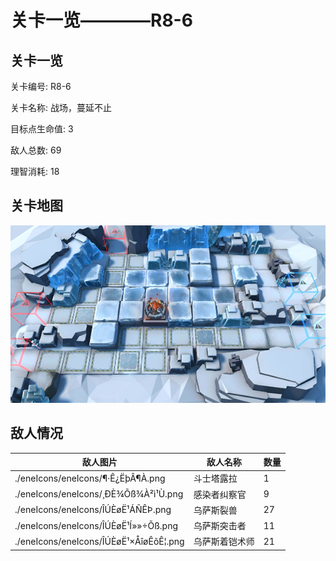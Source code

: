 # 关卡一览————R8-6


## 关卡一览

关卡编号: R8-6

关卡名称: 战场，蔓延不止

目标点生命值: 3

敌人总数: 69

理智消耗: 18


## 关卡地图
![R8-6](./oprMap/R8-6.png)

## 敌人情况

| 敌人图片 | 敌人名称 | 数量  |
|---------|-----|-----|
| ./eneIcons/eneIcons/¶·Ê¿ËþÂ¶À­.png| 斗士塔露拉  |   1  |
| ./eneIcons/eneIcons/¸ÐÈ¾Õß¾À²ì¹Ù.png| 感染者纠察官  |   9  |
| ./eneIcons/eneIcons/ÎÚÈøË¹ÁÑÊÞ.png| 乌萨斯裂兽  |   27  |
| ./eneIcons/eneIcons/ÎÚÈøË¹Í»»÷Õß.png| 乌萨斯突击者  |   11  |
| ./eneIcons/eneIcons/ÎÚÈøË¹×ÅîøÊõÊ¦.png| 乌萨斯着铠术师  |   21  |
